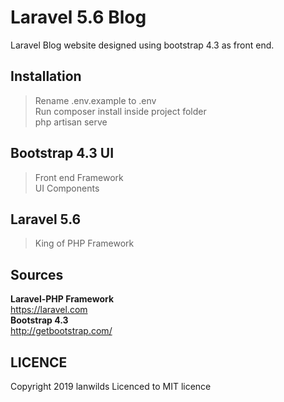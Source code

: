 # Laravel 5.6 Blog
Laravel Blog website designed using bootstrap 4.3 as front end.

## Installation
> Rename .env.example to .env <br>
> Run composer install inside project folder<br>
> php artisan serve<br>

## Bootstrap 4.3 UI
> Front end Framework<br>
> UI Components<br>
## Laravel 5.6
> King of PHP Framework<br>

## Sources
 **Laravel-PHP Framework**<br>
  https://laravel.com<br>
 **Bootstrap 4.3**<br>
  http://getbootstrap.com/<br>

## LICENCE
Copyright 2019 lanwilds Licenced to MIT licence

